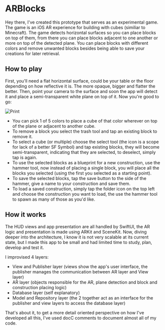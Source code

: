 # ARBlocks

Hey there, I've created this prototype that serves as an experimental game. The game is an iOS AR experience for building with cubes (similiar to Minecraft). The game detects horizontal surfaces so you can place blocks on top of them, from there you can place blocks adjacent to one another or more on top of the detected plane. You can place blocks with different colors and remove unwanted blocks besides being able to save your creations for later retrieval.

## How to play

First, you'll need a flat horizontal surface, could be your table or the floor depending on how reflective it is. The more opaque, bigger and flatter the better.
Then, point your camera to the surface and soon the app will detect it and place a semi-transparent white plane on top of it. Now you're good to go:

![Print](https://github.com/dantoso/ARBlocks/assets/80010223/881ea3fc-8718-4c59-b5d5-3c28d3fc48da)

- You can pick 1 of 5 colors to place a cube of that color wherever on top of the plane or adjacent to another cube.
- To remove a block you select the trash tool and tap an existing block to remove it.
- To select a cube (or multiple) choose the select tool (the icon is a scope for lack of a better SF Symbol) and tap existing blocks, they will become semi-transparent, indicating that they are selected, to deselect, simply tap is again.
- To use the selected blocks as a blueprint for a new construction, use the hammer tool, now instead of placing a single block, you will place all the blocks you selected (using the first you selected as a starting point).
- To save the selected blocks, tap the save button to the side of the hammer, give a name to your construction and save them.
- To load a saved construction, simply tap the folder icon on the top left and choose the construction you want to load, the use the hammer tool to spawn as many of those as you'd like.

## How it works

The HUD views and app presentation are all handled by SwiftUI, the AR logic and presentation is made using ARKit and SceneKit. Now, diving deeper into the architecture, I know it is not very scalable at its current state, but I made this app to be small and had limited time to study, plan, develop and test it.

I improvised 4 layers:

- View and Publisher layer (views show the app's user interface, the publisher manages the communication between AR layer and View layer)
- AR layer (objects responsible for the AR, plane detection and block and construction placing logic)
- Database layer (self explanatory)
- Model and Repository layer (the 2 together act as an interface for the publisher and view layers to access the database layer)

That's about it, to get a more detail oriented perspective on how I've developed all this, I've used docC comments to document almost all of my code.

